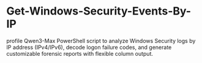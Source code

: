 # Get-Windows-Security-Events-By-IP
profile Qwen3-Max PowerShell script to analyze Windows Security logs by IP address (IPv4/IPv6), decode logon failure codes, and generate customizable forensic reports with flexible column output.
